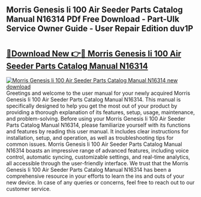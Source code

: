 ## Morris Genesis Ii 100 Air Seeder Parts Catalog Manual N16314 PDf Free Download - Part-UIk Service Owner Guide - User Repair Edition duv1P

# <h2><a href="http://bc47077.oget.top/?id=Morris+Genesis+Ii+100+Air+Seeder+Parts+Catalog+Manual+N16314">🔗Download New 👉🔴 Morris Genesis Ii 100 Air Seeder Parts Catalog Manual N16314</a></h2>

[![Morris Genesis Ii 100 Air Seeder Parts Catalog Manual N16314 new download](https://i.imgur.com/5g1atiW.png)](http://bc47077.oget.top/?id=Morris+Genesis+Ii+100+Air+Seeder+Parts+Catalog+Manual+N16314)
Greetings and welcome to the user manual for your newly acquired Morris Genesis Ii 100 Air Seeder Parts Catalog Manual N16314. This manual is specifically designed to help you get the most out of your product by providing a thorough explanation of its features, setup, usage, maintenance, and problem-solving. Before using your Morris Genesis Ii 100 Air Seeder Parts Catalog Manual N16314, please familiarize yourself with its functions and features by reading this user manual. It includes clear instructions for installation, setup, and operation, as well as troubleshooting tips for common issues. Morris Genesis Ii 100 Air Seeder Parts Catalog Manual N16314 boasts an impressive range of advanced features, including voice control, automatic syncing, customizable settings, and real-time analytics, all accessible through the user-friendly interface. We trust that the Morris Genesis Ii 100 Air Seeder Parts Catalog Manual N16314 has been a comprehensive resource in your efforts to learn the ins and outs of your new device. In case of any queries or concerns, feel free to reach out to our customer service.
